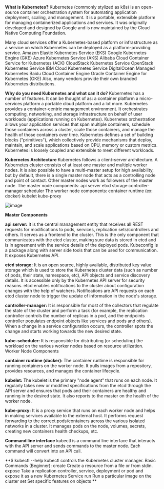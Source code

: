 **What is Kubernetes?**
Kubernetes (commonly stylized as k8s) is an open-source container orchestration system for automating application deployment, scaling, and management.
It is a portable, extensible platform for managing containerized applications and services.
It was originally developed and designed by Google and is now maintained by the Cloud Native Computing Foundation.

Many cloud services offer a Kubernetes-based platform or infrastructure as a service on which Kubernetes can be deployed as a platform-providing service.
Amazon Elastic Kubernetes Service (EKS)
Google Kubernetes Engine (GKE)
Azure Kubernetes Service (AKS)
Alibaba Cloud Container Service for Kubernetes (ACK)
CloudStack Kubernetes Service
OpenStack Kubernetes Service
IBM Cloud Kubernetes Service
DigitalOcean Managed Kubernetes
Baidu Cloud Container Engine
Oracle Container Engine for Kubernetes (OKE)
Also, many vendors provide their own branded Kubernetes distributions.

**Why do you need Kubernetes and what can it do?**
Kubernetes has a number of features. It can be thought of as:
a container platform
a micro-services platform
a portable cloud platform and a lot more.
Kubernetes provides a container-centric management environment.
It orchestrates computing, networking, and storage infrastructure on behalf of user workloads (applications running on Kubernetes).
Kubernetes orchestration allows your application services that span multiple containers, schedule those containers across a cluster, scale those containers, and manage the health of those containers over time.
Kubernetes defines a set of building blocks ("primitives"), which collectively provide mechanisms that deploy, maintain, and scale applications based on CPU, memory or custom metrics.
Kubernetes is loosely coupled and extensible to meet different workloads.

**Kubernetes Architecture**
Kubernetes follows a client-server architecture. A Kubernetes cluster consists of at least one master and multiple worker nodes.
It is also possible to have a multi-master setup for high availability, but by default, there is a single master node that acts as a controlling node and point of contact.
Other master nodes work as followers of the master node.
The master node components:
api server
etcd storage
controller-manager
scheduler
The worker node components:
container runtime (ex: docker)
kubelet
kube-proxy

![image](https://github.com/kunalshrivastavapune25/my-notes/assets/118747883/220d1da6-19d9-4116-8741-c89c49e7e2c1)


**Master Components**

**api server:**
It is the central management entity that receives all REST requests for modifications to pods, services, replication sets/controllers and others.
It serves as a frontend to the cluster.
This is the only component that communicates with the etcd cluster, making sure data is stored in etcd and is in agreement with the service details of the deployed pods.
Kubeconfig is a package along with server side tools that can be used for communication. It exposes Kubernetes API.

**etcd storage:**
It is an open source, highly available, distributed key value storage which is used to store the Kubernetes cluster data (such as number of pods, their state, namespace, etc), API objects and service discovery details.
It is accessible only by the Kubernetes API server for security reasons. etcd enables notifications to the cluster about configuration changes with the help of watchers.
Notifications are API requests on each etcd cluster node to trigger the update of information in the node's storage.

**controller-manager:**
It is responsible for most of the collectors that regulate the state of the cluster and perform a task (for example, the replication controller controls the number of replicas in a pod, and the endpoints controller populates endpoint objects like services and pods and others).
When a change in a service configuration occurs, the controller spots the change and starts working towards the new desired state.

**kube-scheduler:**
It is responsible for distributing (or scheduling) the workload on the various worker nodes based on resource utilization.
Worker Node Components

**container runtime (docker):**
The container runtime is responsible for running containers on the worker node.
It pulls images from a repository, provides resources, and manages the container lifecycle.

**kubelet:**
The kubelet is the primary "node agent" that runs on each node. It regularly takes new or modified specifications from the etcd through the API server and ensures that pods and their containers are healthy and running in the desired state.
It also reports to the master on the health of the worker node.

**kube-proxy:**
It is a proxy service that runs on each worker node and helps in making services available to the external host.
It performs request forwarding to the correct pods/containers across the various isolated networks in a cluster.
It manages pods on the node, volumes, secrets, creating new containers health checkups, etc.

**Command line interface**
kubectl is a command line interface that interacts with the API server and sends commands to the master node. Each command will convert into an API call.

**$ kubectl --help
kubectl controls the Kubernetes cluster manager.
Basic Commands (Beginner):
  create         Create a resource from a file or from stdin.
  expose         Take a replication controller, service, deployment or pod and expose it as a new Kubernetes Service
  run            Run a particular image on the cluster
  set            Set specific features on objects
**
